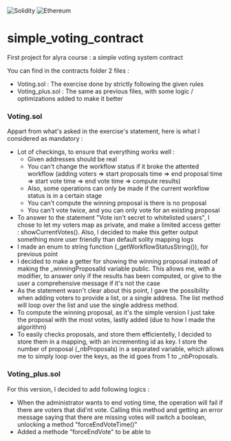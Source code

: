![Solidity](https://img.shields.io/badge/Solidity-%23363636.svg?style=for-the-badge&logo=solidity&logoColor=white) ![Ethereum](https://img.shields.io/badge/Ethereum-3C3C3D?style=for-the-badge&logo=Ethereum&logoColor=white)

# simple_voting_contract

First project for alyra course : a simple voting system contract

You can find in the contracts folder 2 files :

- Voting.sol : The exercise done by strictly following the given rules
- Voting_plus.sol : The same as previous files, with some logic / optimizations added to make it better

### Voting.sol

Appart from what's asked in the exercise's statement, here is what I considered as mandatory :

- Lot of checkings, to ensure that everything works well :
  - Given addresses should be real
  - You can't change the workflow status if it broke the attented workflow (adding voters => start proposals time => end proposal time => start vote time => end vote time => compute results)
  - Also, some operations can only be made if the current workflow status is in a certain stage
  - You can't compute the winning proposal is there is no proposal
  - You can't vote twice, and you can only vote for an existing proposal
- To answer to the statement "Vote isn't secret to whitelisted users", I chose to let my voters map as private, and make a limited access getter : showCurrentVotes(). Also, I decided to make this getter output something more user friendly than default solity mapping logs
- I made an enum to string function (\_getWorkflowStatusString()), for previous point
- I decided to make a getter for showing the winning proposal instead of making the \_winningProposalId variable public. This allows me, with a modifier, to answer only if the results has been computed, or give to the user a comprehensive message if it's not the case
- As the statement wasn't clear about this point, I gave the possibility when adding voters to provide a list, or a single address. The list method will loop over the list and use the single address method.
- To compute the winning proposal, as it's the simple version I just take the proposal with the most votes, lastly added (due to how I made the algorithm)
- To easily checks proposals, and store them efficientelly, I decided to store them in a mapping, with an incrementing id as key. I store the number of proposal (\_nbProposals) in a separated variable, which allows me to simply loop over the keys, as the id goes from 1 to \_nbProposals.

### Voting_plus.sol

For this version, I decided to add following logics :

- When the administrator wants to end voting time, the operation will fail if there are voters that did'nt vote. Calling this method and getting an error message saying that there are missing votes will switch a boolean, unlocking a method "forceEndVoteTime()"
- Added a methode "forceEndVote" to be able to
